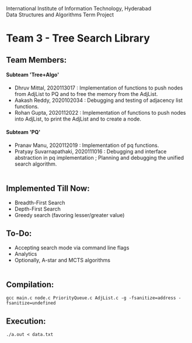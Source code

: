 International Institute of Information Technology, Hyderabad  
Data Structures and Algorithms Term Project
# Team 3 - Tree Search Library
## Team Members:  
#### Subteam 'Tree+Algo'  
- Dhruv Mittal, 2020113017 : Implementation of functions to push nodes from AdjList to PQ and to free the memory from the AdjList.
- Aakash Reddy, 2020102034 : Debugging and testing of adjacency list functions.
- Rohan Gupta, 2020112022 : Implementation of functions to push nodes into AdjList, to print the AdjList and to create a node.
#### Subteam 'PQ'  
- Pranav Manu, 2020112019 : Implementation of pq functions.
- Pratyay Suvarnapathaki, 2020111016 : Debugging and interface abstraction in pq implementation ; Planning and debugging the unified search algorithm.  
&nbsp;  
## Implemented Till Now:  
- Breadth-First Search
- Depth-First Search
- Greedy search (favoring lesser/greater value) 
## To-Do:  
- Accepting search mode via command line flags  
- Analytics
- Optionally, A-star and MCTS algorithms  
&nbsp;  
## Compilation:  
`gcc main.c node.c PriorityQueue.c AdjList.c -g -fsanitize=address -fsanitize=undefined`

## Execution:  
`./a.out < data.txt`